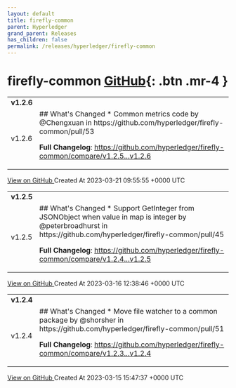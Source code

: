 ```yaml
---
layout: default
title: firefly-common
parent: Hyperledger
grand_parent: Releases
has_children: false
permalink: /releases/hyperledger/firefly-common
---
```


# firefly-common <span class="fs-3 right-align">[GitHub](https://github.com/hyperledger/firefly-common){: .btn .mr-4 }</span>


<div>
    <table>
        <tr>
            <td colspan="2">
                <b>
                    v1.2.6
                </b>
            </td>
        </tr>
        <tr>
            <td>
                <span class="chip">
                    v1.2.6
                </span>
            </td>
            <td>
                ## What's Changed
* Common metrics code by @Chengxuan in https://github.com/hyperledger/firefly-common/pull/53


**Full Changelog**: https://github.com/hyperledger/firefly-common/compare/v1.2.5...v1.2.6
            </td>
        </tr>
    </table>
    <a href="https://github.com/hyperledger/firefly-common/releases/tag/v1.2.6" class=".btn">
        View on GitHub
    </a>
    <span class="right-align">
        Created At 2023-03-21 09:55:55 +0000 UTC
    </span>
</div>

<div>
    <table>
        <tr>
            <td colspan="2">
                <b>
                    v1.2.5
                </b>
            </td>
        </tr>
        <tr>
            <td>
                <span class="chip">
                    v1.2.5
                </span>
            </td>
            <td>
                ## What's Changed
* Support GetInteger from JSONObject when value in map is integer by @peterbroadhurst in https://github.com/hyperledger/firefly-common/pull/45


**Full Changelog**: https://github.com/hyperledger/firefly-common/compare/v1.2.4...v1.2.5
            </td>
        </tr>
    </table>
    <a href="https://github.com/hyperledger/firefly-common/releases/tag/v1.2.5" class=".btn">
        View on GitHub
    </a>
    <span class="right-align">
        Created At 2023-03-16 12:38:46 +0000 UTC
    </span>
</div>

<div>
    <table>
        <tr>
            <td colspan="2">
                <b>
                    v1.2.4
                </b>
            </td>
        </tr>
        <tr>
            <td>
                <span class="chip">
                    v1.2.4
                </span>
            </td>
            <td>
                ## What's Changed
* Move file watcher to a common package by @shorsher in https://github.com/hyperledger/firefly-common/pull/51


**Full Changelog**: https://github.com/hyperledger/firefly-common/compare/v1.2.3...v1.2.4
            </td>
        </tr>
    </table>
    <a href="https://github.com/hyperledger/firefly-common/releases/tag/v1.2.4" class=".btn">
        View on GitHub
    </a>
    <span class="right-align">
        Created At 2023-03-15 15:47:37 +0000 UTC
    </span>
</div>

